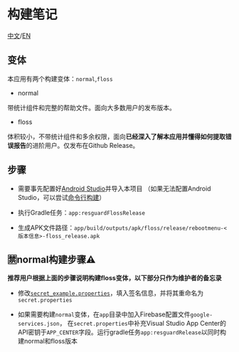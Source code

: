 # 构建笔记

[中文](BUILD_NOTE.md)/[EN](BUILD_NOTE-EN.md)
## 变体

本应用有两个构建变体：`normal`,`floss`

* normal

带统计组件和完整的帮助文件。面向大多数用户的发布版本。

* floss

体积较小，不带统计组件和多余权限，面向**已经深入了解本应用并懂得如何提取错误报告**的进阶用户。仅发布在Github Release。

## 步骤

- 需要事先配置好[Android Studio](https://developer.android.google.cn/studio)并导入本项目 （如果无法配置Android Studio，可以尝试[命令行构建](BUILD_CLI.md)）

- 执行Gradle任务：`app:resguardFlossRelease`

- 生成APK文件路径：`app/build/outputs/apk/floss/release/rebootmenu-<版本信息>-floss_release.apk`

## 🈲normal构建步骤⚠

**推荐用户根据上面的步骤说明构建floss变体，以下部分只作为维护者的备忘录**

- 修改[`secret_example.properties`](secret_example.properties)，填入签名信息，并将其重命名为`secret.properties`

- 如果需要构建`normal`变体，在`app`目录中加入Firebase配置文件`google-services.json`， 在`secret.properties`中补充Visual
  Studio App Center的API密钥于`APP_CENTER`字段。运行gradle任务`app:resguardRelease`以同时构建normal和floss版本
